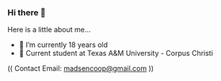 ### Hi there 👋

Here is a little about me...

- 🔭 I’m currently 18 years old
- 🌱 Current student at Texas A&M University - Corpus Christi

(( Contact Email: madsencoop@gmail.com ))
